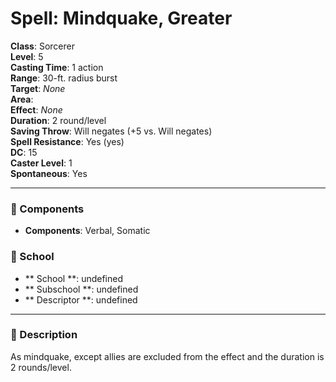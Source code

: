 
# Spell: Mindquake, Greater
**Class**: Sorcerer  
**Level**: 5  
**Casting Time**: 1 action  
**Range**: 30-ft. radius burst  
**Target**: _None_  
**Area**:   
**Effect**: _None_  
**Duration**: 2 round/level  
**Saving Throw**: Will negates (+5 vs. Will negates)  
**Spell Resistance**: Yes (yes)  
**DC**: 15  
**Caster Level**: 1  
**Spontaneous**: Yes

---

### 🔮 Components
- **Components**: Verbal, Somatic

### 🏫 School
- ** School **: undefined
- ** Subschool **: undefined
- ** Descriptor **: undefined
---

### 📜 Description
As mindquake, except allies are excluded from the effect and the duration is 2 rounds/level.
